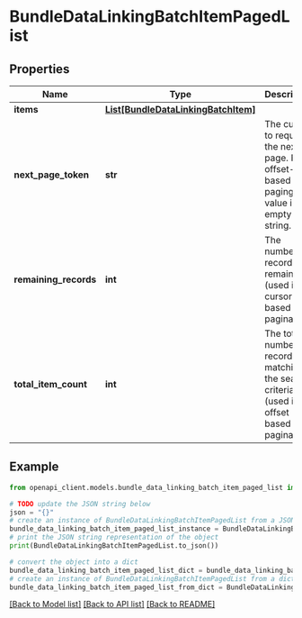 # BundleDataLinkingBatchItemPagedList


## Properties

Name | Type | Description | Notes
------------ | ------------- | ------------- | -------------
**items** | [**List[BundleDataLinkingBatchItem]**](BundleDataLinkingBatchItem.md) |  | 
**next_page_token** | **str** | The cursor to request the next page. For offset-based paging the value is an empty string. | [optional] 
**remaining_records** | **int** | The number of records remaining (used in cursor based pagination) | [optional] 
**total_item_count** | **int** | The total number of records matching the search criteria (used in offset based pagination) | [optional] 

## Example

```python
from openapi_client.models.bundle_data_linking_batch_item_paged_list import BundleDataLinkingBatchItemPagedList

# TODO update the JSON string below
json = "{}"
# create an instance of BundleDataLinkingBatchItemPagedList from a JSON string
bundle_data_linking_batch_item_paged_list_instance = BundleDataLinkingBatchItemPagedList.from_json(json)
# print the JSON string representation of the object
print(BundleDataLinkingBatchItemPagedList.to_json())

# convert the object into a dict
bundle_data_linking_batch_item_paged_list_dict = bundle_data_linking_batch_item_paged_list_instance.to_dict()
# create an instance of BundleDataLinkingBatchItemPagedList from a dict
bundle_data_linking_batch_item_paged_list_from_dict = BundleDataLinkingBatchItemPagedList.from_dict(bundle_data_linking_batch_item_paged_list_dict)
```
[[Back to Model list]](../README.md#documentation-for-models) [[Back to API list]](../README.md#documentation-for-api-endpoints) [[Back to README]](../README.md)


